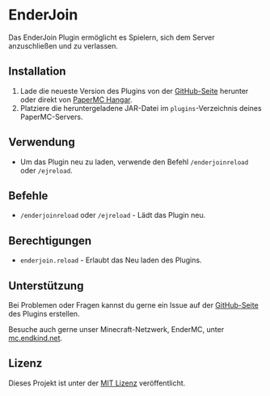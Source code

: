 # EnderJoin

Das EnderJoin Plugin ermöglicht es Spielern, sich dem Server anzuschließen und zu verlassen.

## Installation

1. Lade die neueste Version des Plugins von der [GitHub-Seite](https://github.com/Endkind/EnderJoin/releases) herunter oder direkt von [PaperMC Hangar](https://hangar.papermc.io/Endkind_Ender/EnderJoin).
2. Platziere die heruntergeladene JAR-Datei im `plugins`-Verzeichnis deines PaperMC-Servers.

## Verwendung

- Um das Plugin neu zu laden, verwende den Befehl `/enderjoinreload` oder `/ejreload`.

## Befehle

- `/enderjoinreload` oder `/ejreload` - Lädt das Plugin neu.

## Berechtigungen

- `enderjoin.reload` - Erlaubt das Neu laden des Plugins.

## Unterstützung

Bei Problemen oder Fragen kannst du gerne ein Issue auf der [GitHub-Seite](https://github.com/Endkind/EnderJoin/issues) des Plugins erstellen.

Besuche auch gerne unser Minecraft-Netzwerk, EnderMC, unter [mc.endkind.net](https://mc.endkind.net).

## Lizenz

Dieses Projekt ist unter der [MIT Lizenz](https://github.com/Endkind/EnderJoin/blob/master/LICENSE) veröffentlicht.
